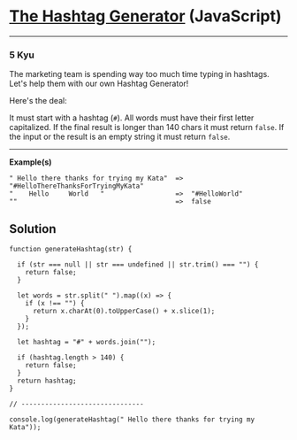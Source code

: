 # [The Hashtag Generator](https://www.codewars.com/kata/52449b062fb80683ec000024/javascript) (JavaScript)

---

### 5 Kyu

The marketing team is spending way too much time typing in hashtags.
Let's help them with our own Hashtag Generator!

Here's the deal:

It must start with a hashtag (`#`).
All words must have their first letter capitalized.
If the final result is longer than 140 chars it must return `false`.
If the input or the result is an empty string it must return `false`.

---

**Example(s)**

```
" Hello there thanks for trying my Kata"  =>  "#HelloThereThanksForTryingMyKata"
"    Hello     World   "                  =>  "#HelloWorld"
""                                        =>  false
```

## Solution

```
function generateHashtag(str) {

  if (str === null || str === undefined || str.trim() === "") {
    return false;
  }

  let words = str.split(" ").map((x) => {
    if (x !== "") {
      return x.charAt(0).toUpperCase() + x.slice(1);
    }
  });

  let hashtag = "#" + words.join("");

  if (hashtag.length > 140) {
    return false;
  }
  return hashtag;
}

// -------------------------------

console.log(generateHashtag(" Hello there thanks for trying my Kata"));
```